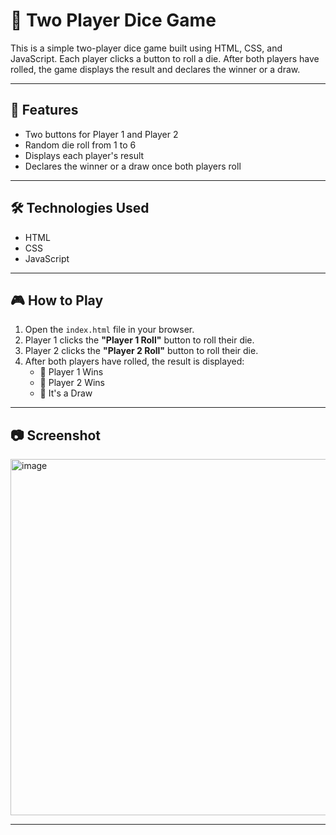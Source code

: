# 🎲 Two Player Dice Game

This is a simple two-player dice game built using HTML, CSS, and JavaScript. Each player clicks a button to roll a die. After both players have rolled, the game displays the result and declares the winner or a draw.

---

## 🚀 Features

- Two buttons for Player 1 and Player 2
- Random die roll from 1 to 6
- Displays each player's result
- Declares the winner or a draw once both players roll

---

## 🛠️ Technologies Used

- HTML
- CSS
- JavaScript

---

## 🎮 How to Play

1. Open the `index.html` file in your browser.
2. Player 1 clicks the **"Player 1 Roll"** button to roll their die.
3. Player 2 clicks the **"Player 2 Roll"** button to roll their die.
4. After both players have rolled, the result is displayed:
   - 🎉 Player 1 Wins
   - 🎉 Player 2 Wins
   - 🤝 It's a Draw

---

## 📷 Screenshot


<img width="1335" height="570" alt="image" src="https://github.com/user-attachments/assets/993ffc6d-99c9-4884-ba2c-68d08cb9127f" />

---


